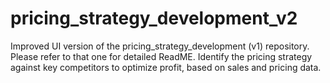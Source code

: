 # pricing_strategy_development_v2
Improved UI version of the pricing_strategy_development (v1) repository. Please refer to that one for detailed ReadME. Identify the pricing strategy against key competitors to optimize profit, based on sales and pricing data.

